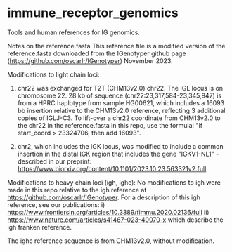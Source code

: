 # immune_receptor_genomics
Tools and human references for IG genomics. 

Notes on the reference.fasta
This reference file is a modified version of the reference.fasta downloaded from the IGenotyper github page (https://github.com/oscarlr/IGenotyper) November 2023.

Modifications to light chain loci:
1) chr22 was exchanged for T2T (CHM13v2.0) chr22. The IGL locus is on chromosome 22.
   28 kb of sequence (chr22:23,317,584-23,345,947) is from a HPRC haplotype from sample HG00621, which includes a 16093 bb insertion relative to the CHM13v2.0 reference, reflecting 3 additional copies of IGLJ-C3.
   To lift-over a chr22 coordinate from CHM13v2.0 to the chr22 in the reference.fasta in this repo, use the formula: "if start_coord > 23324706, then add 16093".

2) chr2, which includes the IGK locus, was modified to include a common insertion in the distal IGK region that includes the gene "IGKV1-NL1" - described in our preprint: https://www.biorxiv.org/content/10.1101/2023.10.23.563321v2.full


Modifications to heavy chain loci (igh, ighc):
   No modifications to igh were made in this repo relative to the igh reference at https://github.com/oscarlr/IGenotyper. For a description of this igh reference, see our publications:
   i) https://www.frontiersin.org/articles/10.3389/fimmu.2020.02136/full
   ii) https://www.nature.com/articles/s41467-023-40070-x
   which describe the igh franken reference.
   
   The ighc reference sequence is from CHM13v2.0, without modification.
